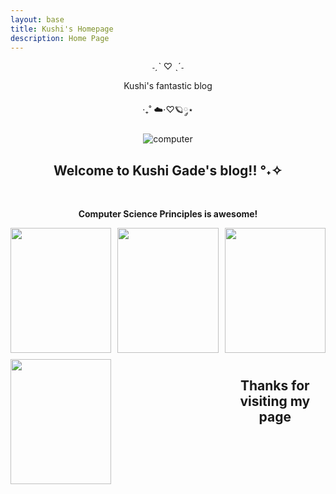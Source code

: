 ```yaml
---
layout: base
title: Kushi's Homepage 
description: Home Page
---
```


˗ˏˋ ♡ ˎˊ˗

Kushi's fantastic blog 

‧₊˚ ☁️⋅♡🪐༘⋆


![computer]({{site.baseurl}}/images/compsci.jpeg)

<head>
  <style>
    .grid-container {
      display: grid;
      grid-template-columns: repeat(3, 1fr); /* make 3 columns */
      gap: 10px; /* put gap between grid items */
      text-align: center; /* center text & images */
    }
    .grid-item img {
      width: 100%; /* Make image full width */
      height: auto; /* keep aspect ratio */
    }
    p {text-align: center;}
    .column {
    float: right;
    width: 100%;
    padding: 2px;
    }
    .row {
    display: flex;
    }
    .grid-container {
            display: grid;
            grid-template-columns: repeat(auto-fill, minmax(150px, 1fr)); /* Dynamic columns */
            gap: 10px;
        }
        .grid-item {
            text-align: center;
        }
        .grid-item img {
            width: 100%;
            height: 200px;
            max-height: 200px;
            object-fit: contain; /* make image fit with fixed height */
        }
        .grid-item p {
            margin: 5px 0;
        }
        .center {
            display: block;
            margin-left: auto;
            margin-right: auto;
            width: 50%;
}
  </style>
</head>
<body>
<h2 style="text-align:center;"> Welcome to Kushi Gade's blog!!  °˖✧</h2>
<br>
<strong><p> Computer Science Principles is awesome! </p></strong>
<div class="grid-container" id="grid_container">
</div>
  <div class="grid-container">
    <div class="grid-item">
      <img src="{{site.baseurl}}/images/comp sci.jpeg"> 
    </div>
    <div class="grid-item">
      <img src="{{site.baseurl}}/images/comp scie blog iamge.jpeg">
    </div>
    <div class="grid-item">
      <img src="{{site.baseurl}}/images/pic 3 for blog comp sci.jpeg">
    </div>
    <div class="grid-item">
      <img src="{{site.baseurl}}/images/csp pictures.jpeg">
  </div>
<br>
<br>
<br>
<h2 style="text-align:center;"> Thanks for visiting my page </h2>









